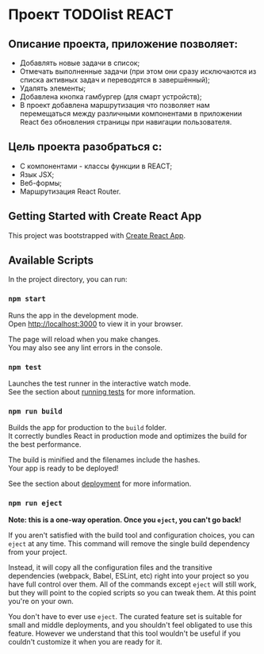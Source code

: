 # Проект TODOlist REACT

## Описание проекта, приложение позволяет:
  - Добавлять новые задачи в список;
  - Отмечать выполненные задачи (при этом они сразу исключаются из списка активных задач и переводятся в завершённый);
  - Удалять элементы;
  - Добавлена кнопка гамбургер (для смарт устройств);
  - В проект добавлена маршрутизация что позволяет нам перемещаться между различными компонентами в приложении React без обновления страницы при навигации пользователя.

## Цель проекта разобраться с: 
 - С компонентами - классы функции в REACT;
 - Язык JSX;
 - Веб-формы;
 - Маршрутизация React Router.
 
## Getting Started with Create React App

This project was bootstrapped with [Create React App](https://github.com/facebook/create-react-app).

## Available Scripts

In the project directory, you can run:

### `npm start`

Runs the app in the development mode.\
Open [http://localhost:3000](http://localhost:3000) to view it in your browser.

The page will reload when you make changes.\
You may also see any lint errors in the console.

### `npm test`

Launches the test runner in the interactive watch mode.\
See the section about [running tests](https://facebook.github.io/create-react-app/docs/running-tests) for more information.

### `npm run build`

Builds the app for production to the `build` folder.\
It correctly bundles React in production mode and optimizes the build for the best performance.

The build is minified and the filenames include the hashes.\
Your app is ready to be deployed!

See the section about [deployment](https://facebook.github.io/create-react-app/docs/deployment) for more information.

### `npm run eject`

**Note: this is a one-way operation. Once you `eject`, you can't go back!**

If you aren't satisfied with the build tool and configuration choices, you can `eject` at any time. This command will remove the single build dependency from your project.

Instead, it will copy all the configuration files and the transitive dependencies (webpack, Babel, ESLint, etc) right into your project so you have full control over them. All of the commands except `eject` will still work, but they will point to the copied scripts so you can tweak them. At this point you're on your own.

You don't have to ever use `eject`. The curated feature set is suitable for small and middle deployments, and you shouldn't feel obligated to use this feature. However we understand that this tool wouldn't be useful if you couldn't customize it when you are ready for it.
